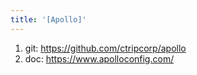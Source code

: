 ```yaml
---
title: '[Apollo]'
---
```


1. git: <https://github.com/ctripcorp/apollo>
2. doc: <https://www.apolloconfig.com/>

